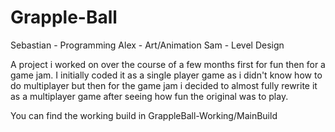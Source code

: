 # Grapple-Ball
Sebastian - Programming
Alex - Art/Animation
Sam - Level Design

A project i worked on over the course of a few months first for fun then for a game jam. I initially coded it as a single player game as i didn't know how to do multiplayer but then for the game jam i decided to almost fully rewrite it as a multiplayer game after seeing how fun the original was to play.

You can find the working build in GrappleBall-Working/MainBuild

